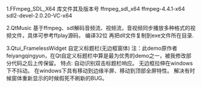 1.FFmpeg_SDL_X64 库文件其及版本号 
  ffmpeg_sdl_x64
  ffmpeg-4.4.1-x64
  sdl2-devel-2.0.20-VC-x64

2.QtMusic 基于ffmpeg、sdl解码音频流、视频流，音视频同步播放多种格式的视频文件，具体可参考ffplay源码，
  编译32位 再把dll文件复制到exe文件所在目录.

3.Qtui_FramelessWidget 自定义标题栏(无边框窗体)
  注：此demo原作者feiyangqingyun，在Qt自定义标题栏中算是最为优秀的demo之一，被我修改部分代码之后上传保留。
  特点:
  自动识别双击标题栏响应。
  无边框拉伸在windows下不抖动。
  在windows下具有移动到边缘半屏、移动到顶部全屏特性。
  解决有时候窗体重新显示的时候假死不刷新的BUG。


